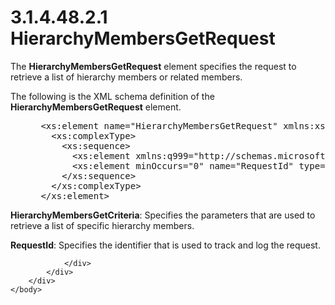 <html dir="LTR" xmlns:mshelp="http://msdn.microsoft.com/mshelp" xmlns:ddue="http://ddue.schemas.microsoft.com/authoring/2003/5" xmlns:xlink="http://www.w3.org/1999/xlink" xmlns:tool="http://www.microsoft.com/tooltip">
    <head>
        <meta http-equiv="Content-Type" content="text/html; CHARSET=utf-8"></meta>
        <meta name="save" content="history"></meta>
        <title>3.1.4.48.2.1 HierarchyMembersGetRequest</title>
        <xml>
            <mshelp:toctitle title="3.1.4.48.2.1 HierarchyMembersGetRequest"></mshelp:toctitle>
            <mshelp:rltitle title="[MS-SSMDSWS-15]: HierarchyMembersGetRequest"></mshelp:rltitle>
            <mshelp:keyword index="A" term="7e2b5e1a-9fc6-4a4c-9d72-c3d0d1a48e3d"></mshelp:keyword>
            <mshelp:attr name="DCSext.ContentType" value="open specification"></mshelp:attr>
            <mshelp:attr name="AssetID" value="7e2b5e1a-9fc6-4a4c-9d72-c3d0d1a48e3d"></mshelp:attr>
            <mshelp:attr name="TopicType" value="kbRef"></mshelp:attr>
            <mshelp:attr name="DCSext.Title" value="[MS-SSMDSWS-15]: HierarchyMembersGetRequest" />
        </xml>
    </head>
    <body>
        <div id="header">
            <h1 class="heading">3.1.4.48.2.1 HierarchyMembersGetRequest</h1>
        </div>
        <div id="mainSection">
            <div id="mainBody">
                <div id="allHistory" class="saveHistory"></div>
                <div id="sectionSection0" class="section" name="collapseableSection">
                    

<p>The <b>HierarchyMembersGetRequest</b> element specifies the
request to retrieve a list of hierarchy members or related members.</p>

<p>The following is the XML schema definition of the <b>HierarchyMembersGetRequest</b>
element.</p>

<dl>
<dd>
<div><pre> &lt;xs:element name=&quot;HierarchyMembersGetRequest&quot; xmlns:xs=&quot;http://www.w3.org/2001/XMLSchema&quot;&gt;
   &lt;xs:complexType&gt;
     &lt;xs:sequence&gt;
       &lt;xs:element xmlns:q999=&quot;http://schemas.microsoft.com/sqlserver/masterdataservices/2009/09&quot; minOccurs=&quot;0&quot; name=&quot;HierarchyMembersGetCriteria&quot; nillable=&quot;true&quot; type=&quot;q999:HierarchyMembersGetCriteria&quot; /&gt;
       &lt;xs:element minOccurs=&quot;0&quot; name=&quot;RequestId&quot; type=&quot;ser:guid&quot; /&gt;
     &lt;/xs:sequence&gt;
   &lt;/xs:complexType&gt;
 &lt;/xs:element&gt;
</pre></div>
</dd></dl>

<p><b>HierarchyMembersGetCriteria</b>: Specifies the
parameters that are used to retrieve a list of specific hierarchy members.</p>

<p><b>RequestId</b>: Specifies the identifier that is
used to track and log the request.</p>


                </div>
            </div>
        </div>
    </body>
</html>